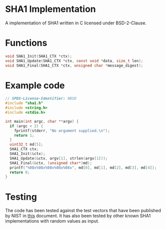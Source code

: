 # SHA1 Implementation

A implementation of SHA1 written in C licensed under BSD-2-Clause.

# Functions
```C
void SHA1_Init(SHA1_CTX *ctx);
void SHA1_Update(SHA1_CTX *ctx, const void *data, size_t len);
void SHA1_Final(SHA1_CTX *ctx, unsigned char *message_digest);
```

# Example code

```C
// SPDX-License-Identifier: 0BSD
#include "sha1.h"
#include <string.h>
#include <stdio.h>

int main(int argc, char **argv) {
  if (argc < 2) {
    fprintf(stderr, "No argument supplied.\n");
    return 1;
  }
  uint32_t md[5];
  SHA1_CTX ctx;
  SHA1_Init(&ctx);
  SHA1_Update(&ctx, argv[1], strlen(argv[1]));
  SHA1_Final(&ctx, (unsigned char*)md);
  printf("%08x%08x%08x%08x%08x", md[0], md[1], md[2], md[3], md[4]);
  return 0;
}
```

# Testing

The code has been tested against the test vectors that have been
published by NIST in [this](https://csrc.nist.gov/csrc/media/projects/cryptographic-standards-and-guidelines/documents/examples/sha_all.pdf)
document. It has also been tested by other known SHA1 implementations
with random values as input.
